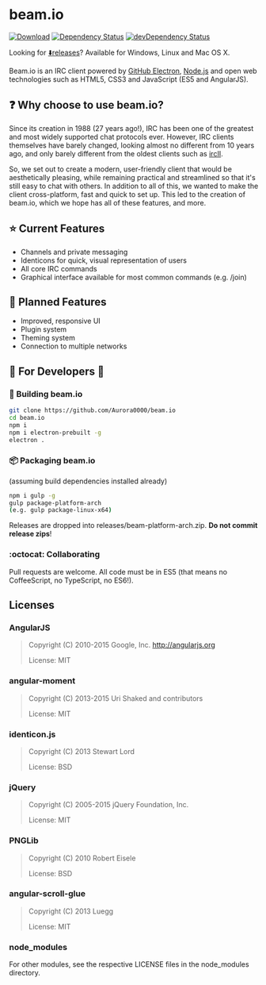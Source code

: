 # beam.io
[![Download](https://img.shields.io/badge/release-v0.1.0--alpha2-blue.svg)](https://github.com/Aurora0000/beam.io/releases/latest)
[![Dependency Status](https://david-dm.org/Aurora0000/beam.io.svg)](https://david-dm.org/Aurora0000/beam.io)
[![devDependency Status](https://david-dm.org/Aurora0000/beam.io/dev-status.svg)](https://david-dm.org/Aurora0000/beam.io#info=devDependencies)

Looking for [:arrow_down:releases](https://github.com/Aurora0000/beam.io/releases)? Available for Windows, Linux and Mac OS X.

Beam.io is an IRC client powered by 
[GitHub Electron](https://github.com/atom/electron), 
[Node.js](https://nodejs.org) and open web technologies such as HTML5, CSS3 
and JavaScript (ES5 and AngularJS).


## :question: Why choose to use beam.io?
Since its creation in 1988 (27 years ago!), IRC has been one of the greatest 
and most widely supported chat protocols ever. However, IRC clients themselves
have barely changed, looking almost no different from 10 years ago, and only
barely different from the oldest clients such as 
[ircII](https://upload.wikimedia.org/wikipedia/commons/9/94/Ircii.png).

So, we set out to create a modern, user-friendly client that would be 
aesthetically pleasing, while remaining practical and streamlined so that 
it's still easy to chat with others. In addition to all of this, we wanted to
make the client cross-platform, fast and quick to set up. This led to the 
creation of beam.io, which we hope has all of these features, and more.

## :star: Current Features
- Channels and private messaging
- Identicons for quick, visual representation of users
- All core IRC commands
- Graphical interface available for most common commands (e.g. /join)

## :notebook_with_decorative_cover: Planned Features
- Improved, responsive UI
- Plugin system
- Theming system
- Connection to multiple networks

## :construction: For Developers :construction:
### :wrench: Building beam.io

```bash
git clone https://github.com/Aurora0000/beam.io
cd beam.io
npm i
npm i electron-prebuilt -g
electron .
```

### :package: Packaging beam.io
(assuming build dependencies installed already)
```bash
npm i gulp -g
gulp package-platform-arch
(e.g. gulp package-linux-x64)
```

Releases are dropped into releases/beam-platform-arch.zip. **Do not commit 
release zips**!

### :octocat: Collaborating
Pull requests are welcome. All code must be in ES5 (that means no 
CoffeeScript, no TypeScript, no ES6!).


## Licenses
### AngularJS
> Copyright (C) 2010-2015 Google, Inc. http://angularjs.org
>
> License: MIT

### angular-moment
> Copyright (C) 2013-2015 Uri Shaked and contributors
>
> License: MIT

### identicon.js
> Copyright (C) 2013 Stewart Lord
>
> License: BSD

### jQuery
> Copyright (C) 2005-2015 jQuery Foundation, Inc.
>
> License: MIT

### PNGLib
> Copyright (C) 2010 Robert Eisele
>
> License: BSD

### angular-scroll-glue
> Copyright (C) 2013 Luegg
>
> License: MIT

### node_modules
For other modules, see the respective LICENSE files in the node_modules
directory.

